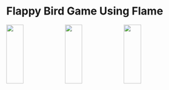 # Flappy Bird Game Using Flame

<p>
<img src="https://github.com/bhargav0147/flappy_bird_flame_game/assets/119872080/a5c61d1d-c564-44b3-83c2-2ed3772ff4ff" height="20%" width="30%" >
<img src="https://github.com/bhargav0147/flappy_bird_flame_game/assets/119872080/ee7baa08-cf8c-4a94-a96b-077d5ab6a0c1" height="20%" width="30%" >
<img src="https://github.com/bhargav0147/flappy_bird_flame_game/assets/119872080/b255a224-d390-48ef-b7c1-d94ad613b529" height="20%" width="30%" >
</p>
